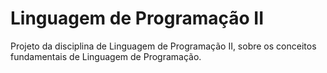 # Linguagem de Programação II

Projeto da disciplina de Linguagem de Programação II, sobre os conceitos fundamentais de Linguagem de Programação.
